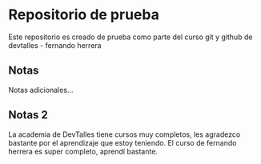 # Repositorio de prueba

Este repositorio es creado de prueba como parte del curso git y github de devtalles - fernando herrera

## Notas

Notas adicionales...

## Notas 2
La academia de DevTalles tiene cursos muy completos, les agradezco bastante por el aprendizaje que estoy teniendo.
El curso de fernando herrera es super completo, aprendí bastante.
